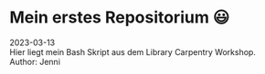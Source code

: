 # Mein erstes Repositorium :smiley:
2023-03-13  
Hier liegt mein Bash Skript aus dem Library Carpentry Workshop.  
Author: Jenni
